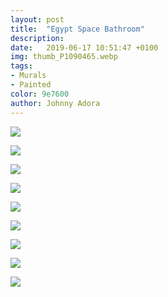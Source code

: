 ```yaml
---
layout: post
title:  "Egypt Space Bathroom"
description: 
date:   2019-06-17 10:51:47 +0100
img: thumb_P1090465.webp
tags: 
- Murals
- Painted
color: 9e7600
author: Johnny Adora
---
```

![]({{site.baseurl}}/images/P1090465.jpg)

![]({{site.baseurl}}/images/P1090472.jpg)

![]({{site.baseurl}}/images/P1090446.jpg)

![]({{site.baseurl}}/images/P1090466.jpg)

![]({{site.baseurl}}/images/P1090442.jpg)

![]({{site.baseurl}}/images/P1090451c.jpg)

![]({{site.baseurl}}/images/P1090463.jpg)

![]({{site.baseurl}}/images/P1090452.jpg)

![]({{site.baseurl}}/images/P1090442.jpg)
